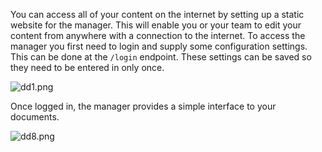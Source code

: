 You can access all of your content on the internet by setting up a static website for the manager. This will enable you or your team to edit your content from anywhere with a connection to the internet. To access the manager you first need to login and supply some configuration settings. This can be done at the `/login` endpoint. These settings can be saved so they need to be entered in only once.

![dd1.png](http://assets.dodgercms.com.s3.amazonaws.com/images/dd1.png)

Once logged in, the manager provides a simple interface to your documents.

![dd8.png](http://assets.dodgercms.com.s3.amazonaws.com/images/dd8.png)